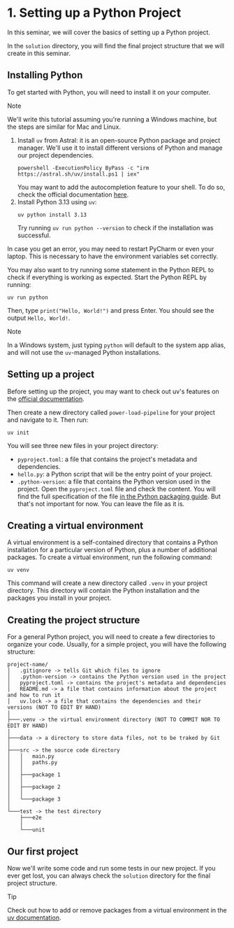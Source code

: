 # 1. Setting up a Python Project
In this seminar, we will cover the basics of setting up a Python project.

In the `solution` directory, you will find the final project structure that we will create in this seminar.

## Installing Python
To get started with Python, you will need to install it on your computer. 

> [!NOTE]  
> We'll write this tutorial assuming you're running a Windows machine, but the steps are similar for Mac and Linux.

1. Install `uv` from Astral: it is an open-source Python package and project manager. We'll use it to install different versions of Python and manage our project dependencies.
    ```shell
    powershell -ExecutionPolicy ByPass -c "irm https://astral.sh/uv/install.ps1 | iex"
    ```
    You may want to add the autocompletion feature to your shell. To do so, check the official documentation [here](https://docs.astral.sh/uv/getting-started/installation/).
2. Install Python 3.13 using `uv`:
    ```shell
    uv python install 3.13
    ```
    Try running `uv run python --version` to check if the installation was successful.

In case you get an error, you may need to restart PyCharm or even your laptop. This is necessary to have the environment variables set correctly.

You may also want to try running some statement in the Python REPL to check if everything is working as expected.
Start the Python REPL by running:
```shell
uv run python
```
Then, type `print("Hello, World!")` and press Enter. You should see the output `Hello, World!`.

> [!NOTE]  
> In a Windows system, just typing `python` will default to the system app alias, and will not use the `uv`-managed Python installations.

## Setting up a project
Before setting up the project, you may want to check out uv's features on the [official documentation](https://docs.astral.sh/uv/getting-started/features/).

Then create a new directory called `power-load-pipeline` for your project and navigate to it. Then run:
```shell
uv init
```
You will see three new files in your project directory:
- `pyproject.toml`: a file that contains the project's metadata and dependencies.
- `hello.py`: a Python script that will be the entry point of your project.
- `.python-version`: a file that contains the Python version used in the project.
Open the `pyproject.toml` file and check the content. You will find the full specification of the file [in the Python packaging guide](https://packaging.python.org/en/latest/guides/writing-pyproject-toml/).
But that's not important for now. You can leave the file as it is.

## Creating a virtual environment
A virtual environment is a self-contained directory that contains a Python installation for a particular version of Python, plus a number of additional packages.
To create a virtual environment, run the following command:
```shell
uv venv
```
This command will create a new directory called `.venv` in your project directory. 
This directory will contain the Python installation and the packages you install in your project.

## Creating the project structure
For a general Python project, you will need to create a few directories to organize your code.
Usually, for a simple project, you will have the following structure:
```
project-name/
│   .gitignore -> tells Git which files to ignore
│   .python-version -> contains the Python version used in the project
│   pyproject.toml -> contains the project's metadata and dependencies
│   README.md -> a file that contains information about the project and how to run it
│   uv.lock -> a file that contains the dependencies and their versions (NOT TO EDIT BY HAND)
│
├───.venv -> the virtual environment directory (NOT TO COMMIT NOR TO EDIT BY HAND)
│
├───data -> a directory to store data files, not to be traked by Git
│
├───src -> the source code directory
│   │   main.py
│   │   paths.py
│   │
│   ├───package 1
│   │
│   ├───package 2
│   │
│   └───package 3
│
└───test -> the test directory
    ├───e2e
    │
    └───unit
```

## Our first project
Now we'll write some code and run some tests in our new project.
If you ever get lost, you can always check the `solution` directory for the final project structure.

> [!TIP]
> Check out how to add or remove packages from a virtual environment in the [uv documentation](https://docs.astral.sh/uv/guides/projects/).